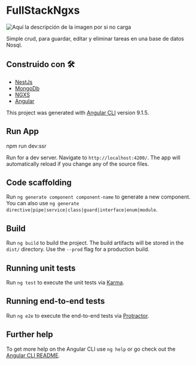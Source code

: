 # FullStackNgxs

![Aquí la descripción de la imagen por si no carga](https://github.com/Feermoya/CRUD---Angular-NestJS-NGXS/blob/master/Anotaci%C3%B3n%202020-05-28%20174235.png)

Simple crud, para guardar, editar y eliminar tareas en una base de datos Nosql.

## Construido con 🛠️


* [NestJs](https://github.com/nestjs/ng-universal)
* [MongoDb](https://www.mongodb.com/es) 
* [NGXS](https://www.ngxs.io/)
* [Angular](https://angular.io/)

This project was generated with [Angular CLI](https://github.com/angular/angular-cli) version 9.1.5.

## Run App

npm run dev:ssr

Run for a dev server. Navigate to `http://localhost:4200/`. The app will automatically reload if you change any of the source files.


## Code scaffolding

Run `ng generate component component-name` to generate a new component. You can also use `ng generate directive|pipe|service|class|guard|interface|enum|module`.

## Build

Run `ng build` to build the project. The build artifacts will be stored in the `dist/` directory. Use the `--prod` flag for a production build.

## Running unit tests

Run `ng test` to execute the unit tests via [Karma](https://karma-runner.github.io).

## Running end-to-end tests

Run `ng e2e` to execute the end-to-end tests via [Protractor](http://www.protractortest.org/).

## Further help

To get more help on the Angular CLI use `ng help` or go check out the [Angular CLI README](https://github.com/angular/angular-cli/blob/master/README.md).
